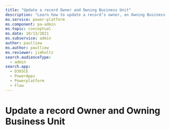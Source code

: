 ```yaml
---
title: "Update a record Owner and Owning Business Unit"
description: "Learn how to update a record’s owner, an Owning Business Unit, or both an Owner and Owning Business Unit because the record changes ownership."
ms.service: power-platform
ms.component: pa-admin
ms.topic: conceptual
ms.date: 10/13/2021
ms.subservice: admin
author: paulliew
ms.author: paulliew
ms.reviewer: jimholtz
search.audienceType: 
  - admin
search.app:
  - D365CE
  - PowerApps
  - Powerplatform
  - Flow
---
```

# Update a record Owner and Owning Business Unit

